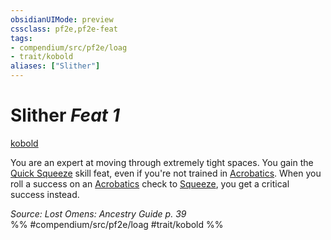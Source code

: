 ```yaml
---
obsidianUIMode: preview
cssclass: pf2e,pf2e-feat
tags:
- compendium/src/pf2e/loag
- trait/kobold
aliases: ["Slither"]
---
```

# Slither  *Feat 1*  
[kobold](rules/traits/kobold-b1.md)  


You are an expert at moving through extremely tight spaces. You gain the [Quick Squeeze](compendium/feats/quick-squeeze.md) skill feat, even if you're not trained in [Acrobatics](compendium/skills.md#Acrobatics). When you roll a success on an [Acrobatics](compendium/skills.md#Acrobatics) check to [Squeeze](rules/actions/squeeze.md), you get a critical success instead.

*Source: Lost Omens: Ancestry Guide p. 39*  
%% #compendium/src/pf2e/loag #trait/kobold %%